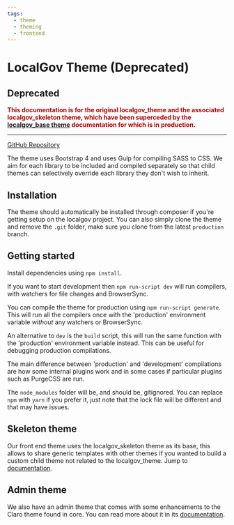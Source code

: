 ```yaml
---
tags:
  - theme
  - theming
  - frontend
---
```


# LocalGov Theme (Deprecated)

## Deprecated

<span style="color:#B30000;">**This documentation is for the original localgov_theme and the associated localgov_skeleton theme, which have been superceded by the [localgov_base theme](https://github.com/localgovdrupal/localgov_base) documentation for which is in production.**</span>

***

[GitHub Repository](https://github.com/localgovdrupal/localgov_theme)

The theme uses Bootstrap 4 and uses Gulp for compiling SASS to CSS. We aim for each library to be included and compiled separately so that child themes can selectively override each library they don't wish to inherit.

## Installation

The theme should automatically be installed through composer if you're getting setup on the localgov project. You can also simply clone the theme and remove the `.git` folder, make sure you clone from the latest `production` branch.

## Getting started

Install dependencies using `npm install`.

If you want to start development then `npm run-script dev` will run compilers, with watchers for file changes and BrowserSync.

You can compile the theme for production using `npm run-script generate`. This will run all the compilers once with the 'production' environment variable _without_ any watchers or BrowserSync.

An alternative to `dev` is the `build` script, this will run the same function with the 'production' environment variable instead. This can be useful for debugging production compilations.

The main difference between 'production' and 'development' compilations are how some internal plugins work and in some cases if particular plugins such as PurgeCSS are run.

The `node_modules` folder will be, and should be, gitignored. You can replace `npm` with `yarn` if you prefer it, just note that the lock file will be different and that may have issues.

## Skeleton theme

Our front end theme uses the localgov_skeleton theme as its base, this allows to share generic templates with other themes if you wanted to build a custom child theme not related to the localgov_theme. Jump to [documentation](/theme/skeleton-theme).

## Admin theme

We also have an admin theme that comes with some enhancements to the Claro theme found in core. You can read more about it in its [documentation](/theme/admin-theme).
